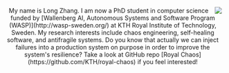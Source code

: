 <div align="center">
  <p>
    <a href="http://gluckzhang.com">
      <img align="right" src="https://github-readme-stats.vercel.app/api?username=gluckzhang&show_icons=true&hide_title=true&hide_border=true" />
    </a>
  </p>
  <p>My name is Long Zhang. I am now a PhD student in computer science funded by [Wallenberg AI, Autonomous Systems and Software Program (WASP)](http://wasp-sweden.org/) at KTH Royal Institute of Technology, Sweden. My research interests include chaos engineering, self-healing software, and antifragile systems. Do you know that actually we can inject failures into a production system on purpose in order to improve the system's resilience? Take a look at GitHub repo [Royal Chaos](https://github.com/KTH/royal-chaos) if you feel interested!</p>
</div>

<!--
**gluckzhang/gluckzhang** is a ✨ _special_ ✨ repository because its `README.md` (this file) appears on your GitHub profile.

Here are some ideas to get you started:

- 🔭 I’m currently working on ...
- 🌱 I’m currently learning ...
- 👯 I’m looking to collaborate on ...
- 🤔 I’m looking for help with ...
- 💬 Ask me about ...
- 📫 How to reach me: ...
-  Pronouns: ...
- ⚡ Fun fact: ...
-->
